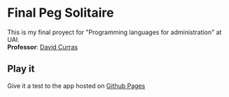 # Final Peg Solitaire
This is my final proyect for "Programming languages for administration" at UAI.
<br> **Professor**: [David Curras](https://github.com/davidcurras)
## Play it
Give it a test to the app hosted on [Github Pages](https://franco-marini.github.io/LPPA2019-FinalPegSolitaire/#)
